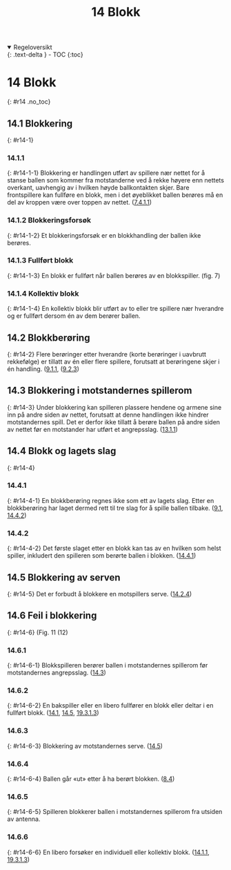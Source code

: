 ﻿---
title: 14 Blokk
parent: Kapittel 4 - Spillehandlinger
---
<details open markdown="block">
  <summary>
    Regeloversikt
  </summary>
  {: .text-delta }
- TOC
{:toc}
</details>

# 14 Blokk
{: #r14 .no_toc}

## 14.1 Blokkering 
{: #r14-1}

### 14.1.1
{: #r14-1-1}
Blokkering er handlingen utført av spillere nær nettet for å stanse ballen som kommer fra 
motstanderne ved å rekke høyere enn nettets overkant, uavhengig av i hvilken 
høyde ballkontakten skjer. Bare frontspillere kan fullføre en blokk, men i det øyeblikket 
ballen berøres må en del av kroppen være over toppen av nettet.
([7.4.1.1](../para7/#r7-4-1-1))

### 14.1.2 Blokkeringsforsøk
{: #r14-1-2}
Et blokkeringsforsøk er en blokkhandling der ballen ikke berøres.

### 14.1.3 Fullført blokk
{: #r14-1-3}
En blokk er fullført når ballen berøres av en blokkspiller. (fig. 7)

### 14.1.4 Kollektiv blokk
{: #r14-1-4}
En kollektiv blokk blir utført av to eller tre spillere nær hverandre og er fullført dersom 
én av dem berører ballen.

## 14.2 Blokkberøring
{: #r14-2}
Flere berøringer etter hverandre (korte berøringer i uavbrutt rekkefølge) er tillatt av én 
eller flere spillere, forutsatt at berøringene skjer i én handling.
([9.1.1](../para9/#r9-1-1), ([9.2.3](../para9/#r9-2-3)) 

## 14.3 Blokkering i motstandernes spillerom
{: #r14-3}
Under blokkering kan spilleren plassere hendene og armene sine inn på andre siden av 
nettet, forutsatt at denne handlingen ikke hindrer motstandernes spill. Det er derfor ikke 
tillatt å berøre ballen på andre siden av nettet før en motstander har utført et 
angrepsslag.
([13.1.1](../para13/#r13-1-1))

## 14.4 Blokk og lagets slag
{: #r14-4}

### 14.4.1
{: #r14-4-1}
En blokkberøring regnes ikke som ett av lagets slag. Etter en blokkberøring har laget 
dermed rett til tre slag for å spille ballen tilbake.
([9.1](../para9/#r9-1), [14.4.2](#r14-4-2))

### 14.4.2
{: #r14-4-2}
Det første slaget etter en blokk kan tas av en hvilken som helst spiller, inkludert den 
spilleren som berørte ballen i blokken.
([14.4.1](#r14-4-1))

## 14.5 Blokkering av serven
{: #r14-5}
Det er forbudt å blokkere en motspillers serve.
([14.2.4](#r14-2-4))

## 14.6 Feil i blokkering
{: #r14-6}
(Fig. 11 (12)

### 14.6.1
{: #r14-6-1}
Blokkspilleren berører ballen i motstandernes spillerom før
motstandernes angrepsslag.
([14.3](#r14-3))

### 14.6.2
{: #r14-6-2}
En bakspiller eller en libero fullfører en blokk eller deltar i en fullført blokk.
([14.1](#r14-1), [14.5](#r14-5), [19.3.1.3](../para19/#r19-3-1-3))

### 14.6.3
{: #r14-6-3}
Blokkering av motstandernes serve.
([14.5](#r14-5))

### 14.6.4
{: #r14-6-4}
Ballen går «ut» etter å ha berørt blokken.
([8.4](../para8/#r8-4))

### 14.6.5
{: #r14-6-5}
Spilleren blokkerer ballen i motstandernes spillerom fra utsiden av antenna.

### 14.6.6
{: #r14-6-6}
En libero forsøker en individuell eller kollektiv blokk.
([14.1.1](#r14-1-1), [19.3.1.3](../para19/#r19-3-1-3))
